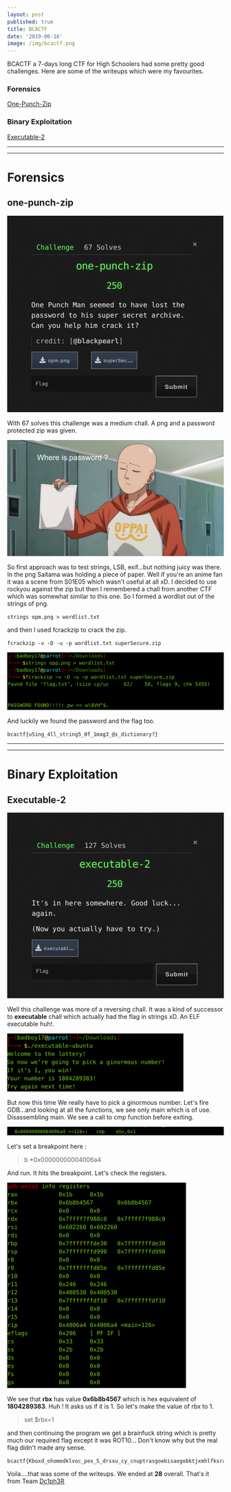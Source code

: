 ```yaml
---
layout: post
published: true
title: BCACTF
date: '2019-06-16'
image: /img/bcactf.png
---
```

BCACTF a 7-days long CTF for High Schoolers had some pretty good challenges. Here are some of the writeups which were my favourites.


### Forensics
[One-Punch-Zip](#one-punch-zip)

### Binary Exploitation
[Executable-2](#executable-2)

***
***

# Forensics 

## one-punch-zip
![one](/img/bcactf/one.png)

With 67 solves this challenge was a medium chall. A png and a password protected zip was given.


![opm](/img/bcactf/opm.png)

So first approach was to test strings, LSB, exif...but nothing juicy was there. In the png Saitama was holding a piece of paper. Well if you're an anime fan it was a scene from S01E05 which wasn't useful at all xD. I decided to use rockyou against the zip but then I remembered a chall from another CTF which was somewhat similar to this one. So I formed a wordlist out of the strings of png.

```
strings opm.png > wordlist.txt
```
and then I used fcrackzip to crack the zip.
```
fcrackzip -v -D -u -p wordlist.txt superSecure.zip
```
![one2](/img/bcactf/one2.png)

And luckily we found the password and the flag too.
```
bcactf{u5ing_4ll_string5_0f_1mag3_@s_dictionary?}
```
***
***

# Binary Exploitation

## Executable-2

![exe](/img/bcactf/exe2.png)

Well this challenge was more of a reversing chall. It was a kind of successor to **executable** chall which actually had the flag in strings xD. An ELF executable huh!.

![exe2](/img/bcactf/exe3.png)

But now this time We really have to pick a ginormous number. Let's fire GDB...and looking at all the functions, we see only main which is of use. Disassembling main.
We see a call to cmp function before exiting.

![exe4](/img/bcactf/exe4.png)

Let's set a breakpoint here :
>b *0x00000000004006a4

And run. It hits the breakpoint. Let's check the registers.

![exe5](/img/bcactf/exe5.png)

We see that **rbx** has value **0x6b8b4567** which is hex equivalent of **1804289383**. Huh ! It asks us if it is 1. So let's make the value of rbx to 1.

>set $rbx=1

and then continuing the program we get a brainfuck string which is pretty much our required flag except it was ROT10... Don't know why but the real flag didn't made any sense.

```
bcactf{Kboxd_ohomedklvoc_pex_S_drsxu_cy_cnuptrasgoebisaegobktjxmhlfksrasgeoib}
```

Voila....that was some of the writeups. We ended at **28** overall.
That's it from Team [Dc1ph3R](https://ctftime.org/team/69272)
